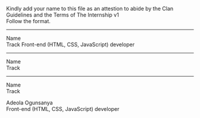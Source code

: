 Kindly add your name to this file as an attestion to abide by the Clan Guidelines and the Terms of The Internship v1
<br/> Follow the format.<br/> 
___
Name <br/>
Track Front-end (HTML, CSS, JavaScript) developer
___
Name <br/>
Track
___
Name <br/>
Track

Adeola Ogunsanya <br/>
Front-end (HTML, CSS, JavaScript) developer
